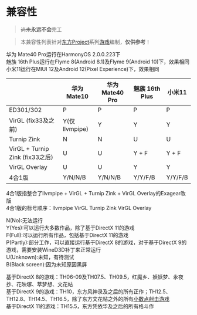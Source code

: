 # 兼容性

> ~~尚未~~**永远不会**完工  

> 本兼容性列表针对[东方Project](https://thwiki.cc/-/3)系列[游戏](https://thwiki.cc/-/9d)编制，**仅供参考**！  

华为 Mate40 Pro运行在HarmonyOS 2.0.0.223下  
魅族 16th Plus运行在Flyme 8(Android 8.1)及Flyme 9(Android 10)下，效果相同  
小米11运行在MIUI 12及Android 12(Pixel Experience)下，效果相同

|                               | 华为 Mate10 | 华为 Mate40 Pro | 魅族 16th Plus | 小米11 |
|--|--|--|--|--|
|ED301/302                      |      P      |        P        |        P       |    P   |
|VirGL (fix33及之前)            |Y(仅llvmpipe)|        Y        |        Y       |    Y   |
|Turnip Zink                    |      N      |        N        |        U       |    U   |
|VirGL + Turnip Zink (fix33之后)|      U      |        U        |      Y + F     |  Y + F |
|VirGL Overlay                  |      U      |        U        |        Y       |    Y   |
|4合1版                         |   Y/N/N/B   |     Y/N/N/B     |     Y/Y/F/B    | Y/Y/F/B|

4合1版指整合了llvmpipe + VirGL + Turnip Zink + VirGL Overlay的Exagear改版  
4合1版的标号顺序：llvmpipe VirGL Turnip Zink VirGL Overlay

N(No):无法运行  
Y(Yes):可以运行大多数作品，除了基于DirectX 11的游戏  
F(Full):可以运行所有作品，包括基于DirectX 11的游戏  
P(Partly):部分工作，可以直接运行基于DirectX 8的游戏，对于基于DirectX 9的游戏，需要安装WineD3D补丁来正常运行  
U(Unknown):未知，有待测试  
B(Black screen):因为未知原因黑屏

基于DirectX 8的游戏：TH06-09及TH07.5、TH09.5，红魔乡、妖妖梦、永夜抄、花映塚、萃梦想、文花帖  
基于DirectX 9的游戏：TH10，东方风神录及之后的所有正作；TH12.5、TH12.8、TH14.5、TH16.5，除了东方文花帖之外的所有[小数点射击游戏](https://thwiki.cc/-/9d#小数点射击游戏)  
基于DirectX 11的游戏：TH15.5，东方凭依华及之后的所有格斗作